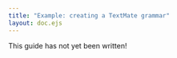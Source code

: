 ```yaml
---
title: "Example: creating a TextMate grammar"
layout: doc.ejs
---
```


This guide has not yet been written!
